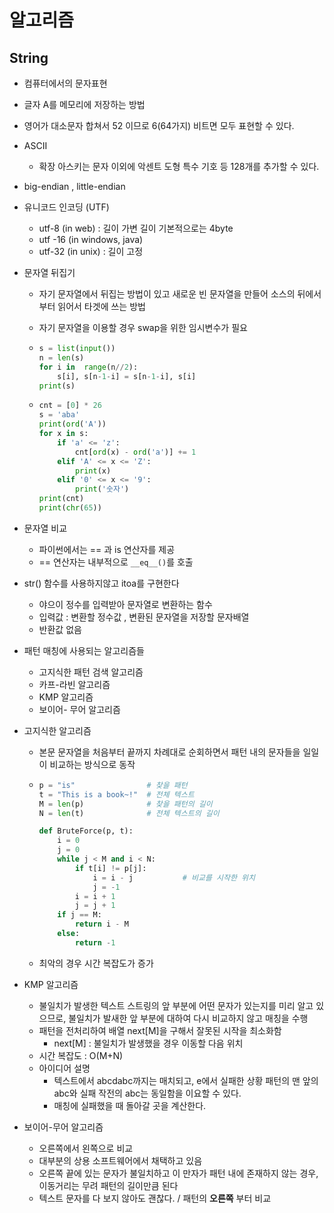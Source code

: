

# 알고리즘

## String

- 컴퓨터에서의 문자표현
- 글자 A를 메모리에 저장하는 방법
- 영어가 대소문자 합쳐서 52 이므로  6(64가지) 비트면 모두 표현할 수 있다.
- ASCII 
  - 확장 아스키는 문자 이외에 악센트 도형 특수 기호 등 128개를 추가할 수 있다.
- big-endian , little-endian



- 유니코드 인코딩 (UTF)
  - utf-8 (in web) : 길이 가변 길이 기본적으로는 4byte
  - utf -16 (in windows, java)
  - utf-32 (in unix) : 길이 고정

- 문자열 뒤집기

  - 자기 문자열에서 뒤집는 방법이 있고 새로운 빈 문자열을 만들어 소스의 뒤에서부터 읽어서 타겟에 쓰는 방법

  - 자기 문자열을 이용할 경우 swap을 위한 임시변수가 필요

  - ```python
    s = list(input())
    n = len(s)
    for i in  range(n//2):
        s[i], s[n-1-i] = s[n-1-i], s[i]
    print(s)
    ```

  - ```python
    cnt = [0] * 26
    s = 'aba'
    print(ord('A'))
    for x in s:
        if 'a' <= 'z':
        	cnt[ord(x) - ord('a')] += 1
        elif 'A' <= x <= 'Z':
            print(x)
        elif '0' <= x <= '9':
            print('숫자')
    print(cnt)
    print(chr(65))
    ```

- 문자열 비교

  - 파이썬에서는 == 과 is 연산자를 제공
  - == 연산자는 내부적으로 ```__eq__()```를 호출

- str() 함수를 사용하지않고 itoa를 구현한다
  - 야으이 정수를 입력받아 문자열로 변환하는 함수
  - 입력값 : 변환할 정수값 , 변환된 문자열을 저장할 문자배열
  - 반환값 없음





- 패턴 매칭에 사용되는 알고리즘들
  - 고지식한 패턴 검색 알고리즘
  - 카프-라빈 알고리즘
  - KMP 알고리즘
  - 보이어- 무어 알고리즘



- 고지식한 알고리즘

  - 본문 문자열을 처음부터 끝까지 차례대로 순회하면서 패턴 내의 문자들을 일일이 비교하는 방식으로 동작

  - ```python
    p = "is"				# 찾을 패턴
    t = "This is a book~!"	# 전체 텍스트
    M = len(p)				# 찾을 패턴의 길이
    N = len(t)				# 전체 텍스트의 길이
    
    def BruteForce(p, t):
        i = 0
        j = 0
        while j < M and i < N:
            if t[i] != p[j]:
                i = i - j			# 비교를 시작한 위치
                j = -1
            i = i + 1
            j = j + 1
        if j == M:
            return i - M
        else:
            return -1
    ```

  - 최악의 경우 시간 복잡도가 증가

    

- KMP 알고리즘

  - 불일치가 발생한 텍스트 스트링의 앞 부분에 어떤 문자가 있는지를 미리 알고 있으므로, 불일치가 발새한 앞 부분에 대하여 다시 비교하지 않고 매칭을 수행
  - 패턴을 전처리하여 배열 next[M]을 구해서 잘못된 시작을 최소화함
    - next[M] : 불일치가 발생했을 경우 이동할 다음 위치
  - 시간 복잡도 : O(M+N)
  - 아이디어 설명
    - 텍스트에서 abcdabc까지는 매치되고, e에서 실패한 상황 패턴의 맨 앞의 abc와 실패 작전의 abc는 동일함을 이요할 수 있다.
    - 매칭에 실패했을 때 돌아갈 곳을 계산한다.





- 보이어-무어 알고리즘
  - 오른쪽에서 왼쪽으로 비교
  - 대부분의 상용 소프트웨어에서 채택하고 있음
  - 오른쪽 끝에 있는 문자가 불일치하고 이 만자가 패턴 내에 존재하지 않는 경우, 이동거리는 무려 패턴의 길이만큼 된다
  - 텍스트 문자를 다 보지 않아도 괜찮다. / 패턴의 **오른쪽** 부터 비교

